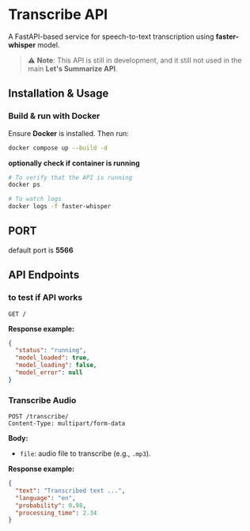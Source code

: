 # Transcribe API

A FastAPI-based service for speech-to-text transcription using **faster-whisper** model.

> ⚠️ **Note**: This API is still in development, and it still not used in the main **Let's Summarize API**.

## Installation & Usage

### Build & run with Docker

Ensure **Docker** is installed. Then run:

```bash
docker compose up --build -d
```

**optionally check if container is running**

```bash
# To verify that the API is running
docker ps

# To watch logs
docker logs -f faster-whisper
```

## PORT

default port is **5566**

## API Endpoints

### to test if API works

```http
GET /
```

**Response example:**

```json
{
  "status": "running",
  "model_loaded": true,
  "model_loading": false,
  "model_error": null
}
```

### Transcribe Audio

```http
POST /transcribe/
Content-Type: multipart/form-data
```

**Body:**

- `file`: audio file to transcribe (e.g., `.mp3`).

**Response example:**

```json
{
  "text": "Transcribed text ...",
  "language": "en",
  "probability": 0.98,
  "processing_time": 2.34
}
```
